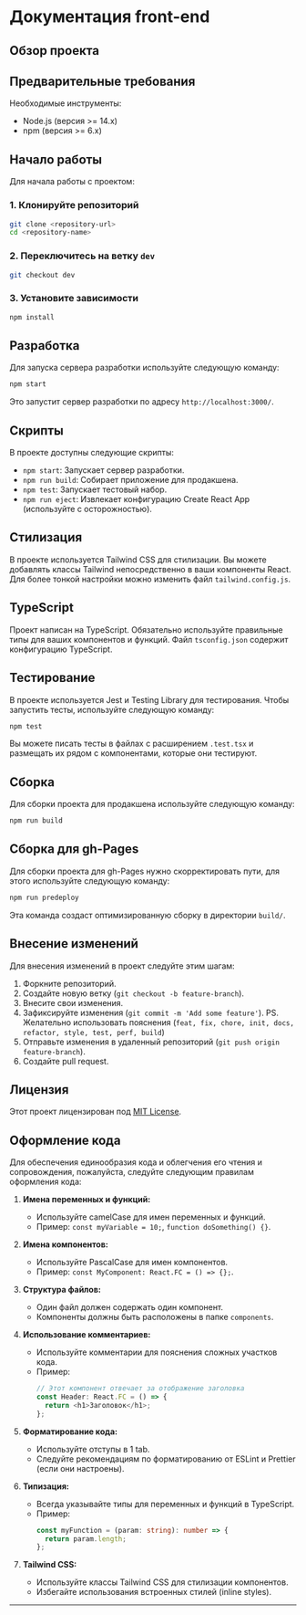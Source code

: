# Документация front-end

## Обзор проекта

## Предварительные требования

Необходимые инструменты:

- Node.js (версия >= 14.x)
- npm (версия >= 6.x)

## Начало работы

Для начала работы с проектом:

### 1. Клонируйте репозиторий

```bash
git clone <repository-url>
cd <repository-name>
```

### 2. Переключитесь на ветку `dev`

```bash
git checkout dev
```

### 3. Установите зависимости

```bash
npm install
```

## Разработка

Для запуска сервера разработки используйте следующую команду:

```bash
npm start
```

Это запустит сервер разработки по адресу `http://localhost:3000/`.

## Скрипты

В проекте доступны следующие скрипты:

- `npm start`: Запускает сервер разработки.
- `npm run build`: Собирает приложение для продакшена.
- `npm test`: Запускает тестовый набор.
- `npm run eject`: Извлекает конфигурацию Create React App (используйте с осторожностью).

## Стилизация

В проекте используется Tailwind CSS для стилизации. Вы можете добавлять классы Tailwind непосредственно в ваши компоненты React. Для более тонкой настройки можно изменить файл `tailwind.config.js`.

## TypeScript

Проект написан на TypeScript. Обязательно используйте правильные типы для ваших компонентов и функций. Файл `tsconfig.json` содержит конфигурацию TypeScript.

## Тестирование

В проекте используется Jest и Testing Library для тестирования. Чтобы запустить тесты, используйте следующую команду:

```bash
npm test
```

Вы можете писать тесты в файлах с расширением `.test.tsx` и размещать их рядом с компонентами, которые они тестируют.

## Сборка

Для сборки проекта для продакшена используйте следующую команду:

```bash
npm run build
```

## Сборка для gh-Pages

Для сборки проекта для gh-Pages нужно скорректировать пути, для этого используйте следующую команду:

```bash
npm run predeploy
```

Эта команда создаст оптимизированную сборку в директории `build/`.

## Внесение изменений

Для внесения изменений в проект следуйте этим шагам:

1. Форкните репозиторий.
2. Создайте новую ветку (`git checkout -b feature-branch`).
3. Внесите свои изменения.
4. Зафиксируйте изменения (`git commit -m 'Add some feature'`). PS. Желательно использовать пояснения (`feat, fix, chore, init, docs, refactor, style, test, perf, build`)
5. Отправьте изменения в удаленный репозиторий (`git push origin feature-branch`).
6. Создайте pull request.

## Лицензия

Этот проект лицензирован под [MIT License](LICENSE).

## Оформление кода

Для обеспечения единообразия кода и облегчения его чтения и сопровождения, пожалуйста, следуйте следующим правилам оформления кода:

1. **Имена переменных и функций:**
   - Используйте camelCase для имен переменных и функций.
   - Пример: `const myVariable = 10;`, `function doSomething() {}`.

2. **Имена компонентов:**
   - Используйте PascalCase для имен компонентов.
   - Пример: `const MyComponent: React.FC = () => {};`.

3. **Структура файлов:**
   - Один файл должен содержать один компонент.
   - Компоненты должны быть расположены в папке `components`.

4. **Использование комментариев:**
   - Используйте комментарии для пояснения сложных участков кода.
   - Пример:
     ```javascript
     // Этот компонент отвечает за отображение заголовка
     const Header: React.FC = () => {
       return <h1>Заголовок</h1>;
     };
     ```

5. **Форматирование кода:**
   - Используйте отступы в 1 tab.
   - Следуйте рекомендациям по форматированию от ESLint и Prettier (если они настроены).

6. **Типизация:**
   - Всегда указывайте типы для переменных и функций в TypeScript.
   - Пример:
     ```typescript
     const myFunction = (param: string): number => {
       return param.length;
     };
     ```

7. **Tailwind CSS:**
   - Используйте классы Tailwind CSS для стилизации компонентов.
   - Избегайте использования встроенных стилей (inline styles).

---
